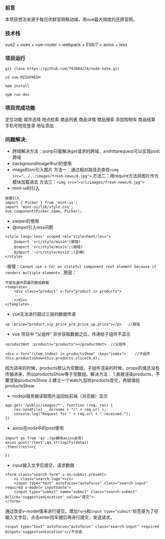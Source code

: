 ### 前言
本项目想法来源于每日优鲜官网移动端，用vue最大限度的还原官网。
### 技术栈
vue2 + vuex + vue-router + webpack + ES6/7 + axios + less
### 项目运行
```
git clone https://github.com/792884274/node-note.git

cd vue-MISSFRESH

npm install

npm run dev
```

### 项目完成功能
定位功能
城市选择
地点检索
商品列表
商品详情
商品搜索
添加购物车
商品结算
手机号短信登录
地址添加

### 问题解决:

- 跨域解决方法：jsonp只能解决get请求的跨域，xmlhttprequest可以实现post跨域
- backgroundImage中url的使用
- image的src引入图片
    方法一：通过相对路径去查找`<img src="../../images/fresh-news/0.jpg">`
    方法二：用require方法将图片作为模块加载进去
    方法三：`<img src="~src/images/fresh-news/0.jpg">`
- mint-ui的引入
```
按需引入
import { Picker } from 'mint-ui';
import 'mint-ui/lib/style.css';
Vue.component(Picker.name, Picker); 
```
- swiper的使用
- @impot引入less问题

```
<style lang='less' scoped rel="stylesheet/less">
    @import 'src/style/mixin'(报错)
    @import 'src/style/mixin';(报错)
    @import '~src/style/mixin';(正确)
</style>
```

-报错：`Cannot use v-for on stateful component root element because it renders multiple elements.`
原因：
```
不能在最外层遍历数组数据
<template>
    <div class="product" v-for="product in products">
    ···
    </div> 
</template>
```
- vue无法进行超过三层的数据传递
```
<p :price="product.vip_price_pro.price_up.price"></p>   //报错
```
- vue 项目中 “父组件” 异步获取数据之后，传递给子组件不显示

```
<productHot :products="products"></productHot>  //父组件

<div v-for="(item,index) in productsShow" :key="index">    //子组件
this.productsShow=this.products.slice(0,4);
```
因为进来的时候，products默认为空数组，子组件渲染的时候，props的值还没有传输进来，所以productsShow等于空数组。解决方法：
1.直接渲染products，不要渲染productsShow
2.建立一个watch,监听products变化，再赋值给productsShow
- nodejs服务器读取图片返回给前端（浏览器）显示
```
app.get('/public/images/*', function (req, res) {
    res.sendFile( __dirname + "/" + req.url );
    console.log("Request for " + req.url + " received.");
})
```
- axios在node中的post使用
```
import qs from 'qs';(qs模块axios自带)
axios.post('/test',qs.stringify(data))
.then((res)=>{

})
```
- input输入文字后提交，请求数据
```
<form class="search-form" v-on:submit.prevent>
    <i class="search-logo"></i> 
    <input type="text" autofocus="autofocus" class="search-input" required v-model='inputVaule'>
    <input type="submit" name="submit" class="search-submit" @click='suggestionLocation' value="提交">
</form>
```
通过改变v-model值来进行提交。增加`form`和`input type="submit"`标签是为了在输入文字后，点击enter回车键后再进行提交，发送请求。
```
<input type="text" autofocus="autofocus" class="search-input" required @input='suggestionLocation'>//不合适
```